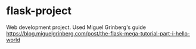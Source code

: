 # flask-project
Web development project. Used Miguel Grinberg's guide https://blog.miguelgrinberg.com/post/the-flask-mega-tutorial-part-i-hello-world
